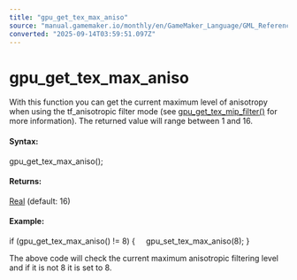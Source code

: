 ```yaml
---
title: "gpu_get_tex_max_aniso"
source: "manual.gamemaker.io/monthly/en/GameMaker_Language/GML_Reference/Drawing/Mipmapping/gpu_get_tex_max_aniso.htm"
converted: "2025-09-14T03:59:51.097Z"
---
```


# gpu\_get\_tex\_max\_aniso

With this function you can get the current maximum level of anisotropy when using the tf\_anisotropic filter mode (see [gpu\_get\_tex\_mip\_filter()](gpu_get_tex_mip_filter.md) for more information). The returned value will range between 1 and 16.

#### Syntax:

gpu\_get\_tex\_max\_aniso();

#### Returns:

[Real](../../../GML_Overview/Data_Types.md) (default: 16)

#### Example:

if (gpu\_get\_tex\_max\_aniso() != 8)
{
    gpu\_set\_tex\_max\_aniso(8);
}

The above code will check the current maximum anisotropic filtering level and if it is not 8 it is set to 8.